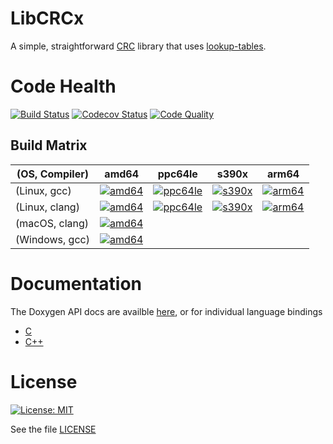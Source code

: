 # LibCRCx

A simple, straightforward [CRC](https://en.wikipedia.org/wiki/Cyclic_redundancy_check) library that uses [lookup-tables](https://en.wikipedia.org/wiki/Lookup_table).

# Code Health

[![Build Status](https://travis-ci.com/cfriedt/crcx.svg?branch=master)](https://travis-ci.com/cfriedt/crcx)
[![Codecov Status](https://codecov.io/gh/cfriedt/crcx/branch/master/graph/badge.svg)](https://codecov.io/gh/cfriedt/crcx)
[![Code Quality](https://api.codacy.com/project/badge/Grade/2591b5d32ac84f1897b4a7e8d45d1544)](https://www.codacy.com/app/cfriedt/crcx?utm_source=github.com&amp;utm_medium=referral&amp;utm_content=cfriedt/crcx&amp;utm_campaign=Badge_Grade)

## Build Matrix

| (OS, Compiler) | amd64            | ppc64le            | s390x             | arm64             |
|----------------|------------------|--------------------|-------------------|-------------------|
| (Linux, gcc)   | [![amd64][2]][1] | [![ppc64le][3]][1] | [![s390x][4]][1]  | [![arm64][5]][1]  |
| (Linux, clang) | [![amd64][6]][1] | [![ppc64le][7]][1] | [![s390x][8]][1] | [![arm64][9]][1] |
| (macOS, clang) | [![amd64][10]][1] |                    |                   |                   |
| (Windows, gcc) | [![amd64][11]][1] |                    |                   |                   |

[1]: https://travis-ci.com/cfriedt/crcx
[2]: https://travis-matrix-badges.herokuapp.com/repos/cfriedt/crcx/branches/master/1?use_travis_com=true
[3]: https://travis-matrix-badges.herokuapp.com/repos/cfriedt/crcx/branches/master/2?use_travis_com=true
[4]: https://travis-matrix-badges.herokuapp.com/repos/cfriedt/crcx/branches/master/3?use_travis_com=true
[5]: https://travis-matrix-badges.herokuapp.com/repos/cfriedt/crcx/branches/master/4?use_travis_com=true
[6]: https://travis-matrix-badges.herokuapp.com/repos/cfriedt/crcx/branches/master/5?use_travis_com=true
[7]: https://travis-matrix-badges.herokuapp.com/repos/cfriedt/crcx/branches/master/6?use_travis_com=true
[8]: https://travis-matrix-badges.herokuapp.com/repos/cfriedt/crcx/branches/master/7?use_travis_com=true
[9]: https://travis-matrix-badges.herokuapp.com/repos/cfriedt/crcx/branches/master/8?use_travis_com=true
[10]: https://travis-matrix-badges.herokuapp.com/repos/cfriedt/crcx/branches/master/9?use_travis_com=true
[11]: https://travis-matrix-badges.herokuapp.com/repos/cfriedt/crcx/branches/master/10?use_travis_com=true

# Documentation

The Doxygen API docs are availble [here](https://cfriedt.github.io/crcx/), or for individual language bindings

* [C](https://cfriedt.github.io/crcx/crcx_8h.html)
* [C++](https://cfriedt.github.io/crcx/crc3x_8h.html)

# License

[![License: MIT](https://img.shields.io/badge/License-MIT-yellow.svg)](https://opensource.org/licenses/MIT)

See the file [LICENSE](https://github.com/cfriedt/crcx/blob/master/LICENSE)
